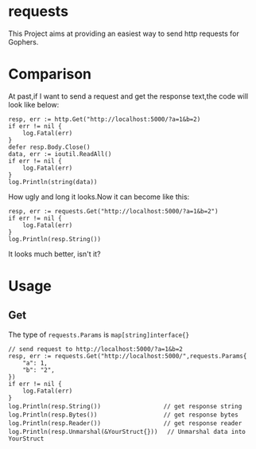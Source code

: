 # requests
This Project aims at providing an easiest way to send http requests for Gophers.

Comparison
===
At past,if I want to send a request and get the response text,the code will look like below:
```Golang
resp, err := http.Get("http://localhost:5000/?a=1&b=2)
if err != nil {
    log.Fatal(err)
}
defer resp.Body.Close()
data, err := ioutil.ReadAll()
if err != nil {
    log.Fatal(err)
}
log.Println(string(data))
```
How ugly and long it looks.Now it can become like this:
```Golang
resp, err := requests.Get("http://localhost:5000/?a=1&b=2")
if err != nil {
    log.Fatal(err)
}
log.Println(resp.String())
```
It looks much better, isn't it?

Usage
===
## Get
The type of `requests.Params` is `map[string]interface{}`
```Golang
// send request to http://localhost:5000/?a=1&b=2
resp, err := requests.Get("http://localhost:5000/",requests.Params{
    "a": 1,
    "b": "2",
})
if err != nil {
    log.Fatal(err)
}
log.Println(resp.String())      　　　　　　　// get response string
log.Println(resp.Bytes())       　　　　　　　// get response bytes
log.Println(resp.Reader())      　　　　　　　// get response reader
log.Println(resp.Unmarshal(&YourStruct{}))　 // Unmarshal data into YourStruct
```
